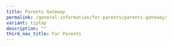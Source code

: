 ```yaml
---
title: Parents Gateway
permalink: /general-information/for-parents/parents-gateway/
variant: tiptap
description: ""
third_nav_title: For Parents
---
```

